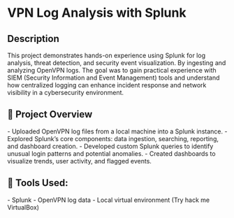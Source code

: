 <h1>VPN Log Analysis with Splunk</h1>


<h2>Description</h2>
This project demonstrates hands-on experience using Splunk for log analysis, threat detection, and security event visualization. By ingesting and analyzing OpenVPN logs. The goal was to gain practical experience with SIEM (Security Information and Event Management) tools and understand how centralized logging can enhance incident response and network visibility in a cybersecurity environment.


<h2> 🔧 Project Overview</h2>
- Uploaded OpenVPN log files from a local machine into a Splunk instance.
- Explored Splunk’s core components: data ingestion, searching, reporting, and dashboard creation.
- Developed custom Splunk queries to identify unusual login patterns and potential anomalies.
- Created dashboards to visualize trends, user activity, and flagged events.


<h2>🧰 Tools Used:</h2>
- Splunk 
- OpenVPN log data
- Local virtual environment (Try hack me VirtualBox)


